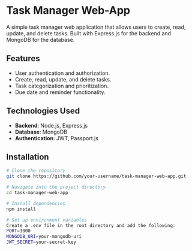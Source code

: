 # Task Manager Web-App

A simple task manager web application that allows users to create, read, update, and delete tasks. Built with Express.js for the backend and MongoDB for the database.

## Features
- User authentication and authorization.
- Create, read, update, and delete tasks.
- Task categorization and prioritization.
- Due date and reminder functionality.

## Technologies Used
- **Backend**: Node.js, Express.js
- **Database**: MongoDB
- **Authentication**: JWT, Passport.js

## Installation
```bash
# Clone the repository
git clone https://github.com/your-username/task-manager-web-app.git

# Navigate into the project directory
cd task-manager-web-app

# Install dependencies
npm install

# Set up environment variables
Create a .env file in the root directory and add the following:
PORT=3000
MONGODB_URI=your-mongodb-uri
JWT_SECRET=your-secret-key
